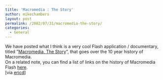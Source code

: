```yaml
---
title: 'Macromedia : The Story'
author: mikechambers
layout: post
permalink: /2002/07/31/macromedia-the-story/
categories:
  - General
---
```



We have posted what I think is a very cool Flash application / documentary, titled&nbsp;&#8221;[Macromedia, The Story][1]&#8220;, that goes over the 10 year history of Macromedia.  
On a related note, you can find a list of links on the history of Macromedia Flash [here][2].  
[via [ericd][3]]

 [1]: http://www.macromedia.com/macromedia/story/
 [2]: http://radio.weblogs.com/0106797/2002/05/07.html
 [3]: http://www.ericd.net/